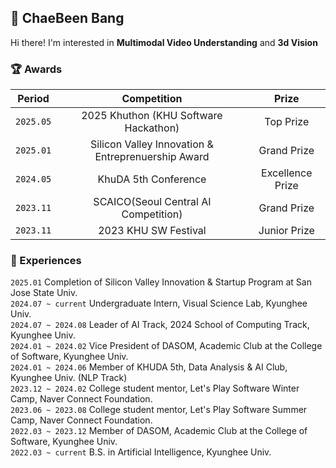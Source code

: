 ## 🫧 ChaeBeen Bang
Hi there! I'm interested in **Multimodal Video Understanding** and **3d Vision** 

### 🏆 Awards

| Period | Competition | Prize |
|-------|:--------:|:---------:|
| `2025.05` | 2025 Khuthon (KHU Software Hackathon) | Top Prize  |
| `2025.01` | Silicon Valley Innovation & Entreprenuership Award | Grand Prize  |
| `2024.05` | KhuDA 5th Conference | Excellence Prize  |
| `2023.11` | SCAICO(Seoul Central AI Competition) | Grand Prize |
| `2023.11` | 2023 KHU SW Festival | Junior Prize  |

### 🚀 Experiences

`2025.01` Completion of Silicon Valley Innovation & Startup Program at San Jose State Univ.<br>
`2024.07 ~ current` Undergraduate Intern, Visual Science Lab, Kyunghee Univ.<br>
`2024.07 ~ 2024.08` Leader of AI Track, 2024 School of Computing Track, Kyunghee Univ.<br>
`2024.01 ~ 2024.02` Vice President of DASOM, Academic Club at the College of Software, Kyunghee Univ.<br>
`2024.01 ~ 2024.06` Member of KHUDA 5th, Data Analysis & AI Club, Kyunghee Univ. (NLP Track)<br>
`2023.12 ~ 2024.02` College student mentor, Let's Play Software Winter Camp, Naver Connect Foundation.<br>
`2023.06 ~ 2023.08` College student mentor, Let's Play Software Summer Camp, Naver Connect Foundation.<br>
`2022.03 ~ 2023.12` Member of DASOM, Academic Club at the College of Software, Kyunghee Univ.<br>
`2022.03 ~ current` B.S. in Artificial Intelligence, Kyunghee Univ.



